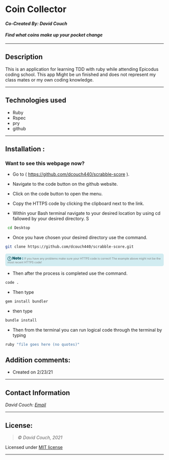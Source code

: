 # Coin Collector
#### *Co-Created By: David Couch*
#### *Find what coins make up your pocket change*
* * * 

## Description
This is an application for learning TDD with ruby while attending Epicodus coding school. This app Might be un finished and does not represent my class mates or my own coding knowledge.
* * *

## Technologies used
* Ruby
* Rspec
* pry
* github
* * *


## Installation : 
### Want to see this webpage now?


* Go to ( https://github.com/dcouch440/scrabble-score ).

*  Navigate to the code button on the github website.

* Click on the code button to open the menu.


- Copy the HTTPS code by clicking the clipboard next to the link.

- Within your Bash terminal navigate to your desired location by using cd fallowed by your desired directory.
S
```bash
 cd Desktop
``` 

- Once you have chosen your desired directory use the command.
```bash 
git clone https://github.com/dcouch440/scrabble-score.git
```

<div 
  style="
    background-color: #d1ecf1; 
    color: grey; padding: 6px; 
    font-size: 9px; 
    border-radius: 5px; 
    border: 1px solid #d4ecf1; 
    margin-bottom: 12px"
> 
  <span 
    style="
      font-size: 12px; 
      font-weight: 600; 
      color: #0c5460;"
  >
    ⓘ
  </span>
  <span 
    style="
      font-size: 12px; 
      font-weight: 900; 
      color: #0c5460;
      margin-bottom: 24px"
  >
    Note : 
  </span> 
  If you have any problems make sure your HTTPS code is correct! The example above might not be the most recent HTTPS code!
</div>


* Then after the process is completed use the command.

``` bash
code .
```

* Then type

``` bash
gem install bundler
```
* then type

``` bash
bundle install
```
* Then from the terminal you can run logical code through the terminal by typing
```bash
ruby "file goes here (no quotes)"
```

## Addition comments:
* Created on 2/23/21


* * *

## Contact Information
_David Couch: [Email](dcouch440@gmail.com)_

* * *

## License:
> *&copy; David Couch, 2021*

Licensed under [MIT license](https://mit-license.org/)

* * *
